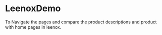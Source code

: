 # LeenoxDemo
To Navigate the pages and compare the product descriptions and product with home pages in leenox.
